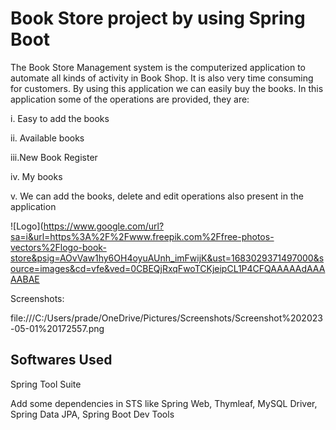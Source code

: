 
# Book Store project by using Spring Boot

The Book Store Management system is the computerized application to automate all kinds of activity in Book Shop. It is also very time consuming for customers. By using this application we can easily buy the books. In this application some of the operations are provided, they are:

i. Easy to add the books

ii. Available books

iii.New Book Register

iv. My books

v.  We can add the books, delete and edit operations also present 
    in the application



![Logo](https://www.google.com/url?sa=i&url=https%3A%2F%2Fwww.freepik.com%2Ffree-photos-vectors%2Flogo-book-store&psig=AOvVaw1hy6OH4oyuAUnh_imFwijK&ust=1683029371497000&source=images&cd=vfe&ved=0CBEQjRxqFwoTCKjeipCL1P4CFQAAAAAdAAAAABAE



Screenshots:

file:///C:/Users/prade/OneDrive/Pictures/Screenshots/Screenshot%202023-05-01%20172557.png


## Softwares Used

Spring Tool Suite

Add some dependencies in STS like 
Spring Web, Thymleaf, MySQL Driver,
Spring Data JPA, Spring Boot Dev Tools 